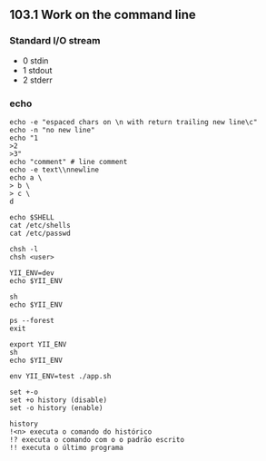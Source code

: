 ## 103.1 Work on the command line

### Standard I/O stream

* 0 stdin
* 1 stdout
* 2 stderr

### echo

```
echo -e "espaced chars on \n with return trailing new line\c"
echo -n "no new line"
echo "1
>2
>3"
echo "comment" # line comment
echo -e text\\nnewline
echo a \
> b \
> c \
d
```

```
echo $SHELL
cat /etc/shells
cat /etc/passwd

chsh -l
chsh <user>

YII_ENV=dev
echo $YII_ENV

sh
echo $YII_ENV

ps --forest
exit

export YII_ENV
sh
echo $YII_ENV

env YII_ENV=test ./app.sh

set +-o
set +o history (disable)
set -o history (enable)

history
!<n> executa o comando do histórico
!? executa o comando com o o padrão escrito
!! executa o último programa
```
